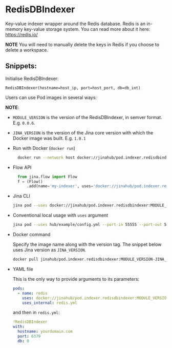 # RedisDBIndexer

Key-value indexer wrapper around the Redis database. Redis is an in-memory key-value storage system. You can read more about it here: https://redis.io/

**NOTE** You will need to manually delete the keys in Redis if you choose to delete a workspace. 

## Snippets:

Initialise RedisDBIndexer:

`RedisDBIndexer(hostname=host_ip, port=host_port, db=db_int)`

Users can use Pod images in several ways:

**NOTE**: 

- `MODULE_VERSION` is the version of the RedisDBIndexer, in semver format. E.g. `0.0.6`.
- `JINA_VERSION` is the version of the Jina core version with which the Docker image was built. E.g. `1.0.1` 

- Run with Docker (`docker run`)
  
  ```bash
    docker run --network host docker://jinahub/pod.indexer.redisdbindexer:MODULE_VERSION-JINA_VERSION --port-in 55555 --port-out 55556
    ```

- Flow API
  
  ```python
    from jina.flow import Flow
    f = (Flow()
        .add(name='my-indexer', uses='docker://jinahub/pod.indexer.redisdbindexer:MODULE_VERSION-JINA_VERSION')
    ```

- Jina CLI
  
  ```bash
  jina pod --uses docker://jinahub/pod.indexer.redisdbindexer:MODULE_VERSION-JINA_VERSION
  ```

- Conventional local usage with `uses` argument
  
  ```bash
  jina pod --uses hub/example/config.yml --port-in 55555 --port-out 55556
  ```

- Docker command

  Specify the image name along with the version tag. The snippet below uses Jina version as `JINA_VERSION`.

  ```bash
  docker pull jinahub/pod.indexer.redisdbindexer:MODULE_VERSION-JINA_VERSION
  ```
  
- YAML file

  This is the only way to provide arguments to its parameters:
  
  ```yaml
  pods:
    - name: redis
      uses: docker://jinahub/pod.indexer.redisdbindexer:MODULE_VERSION-JINA_VERSION 
      uses_internal: redis.yml
  ```
  
  and then in `redis.yml`:

  ```yaml
  !RedisDBIndexer
  with:
    hostname: yourdomain.com
    port: 6379
    db: 0
  ```
